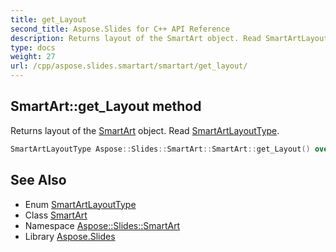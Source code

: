 ```yaml
---
title: get_Layout
second_title: Aspose.Slides for C++ API Reference
description: Returns layout of the SmartArt object. Read SmartArtLayoutType.
type: docs
weight: 27
url: /cpp/aspose.slides.smartart/smartart/get_layout/
---
```

## SmartArt::get_Layout method


Returns layout of the [SmartArt](../) object. Read [SmartArtLayoutType](../../smartartlayouttype/).

```cpp
SmartArtLayoutType Aspose::Slides::SmartArt::SmartArt::get_Layout() override
```

## See Also

* Enum [SmartArtLayoutType](../../smartartlayouttype/)
* Class [SmartArt](../)
* Namespace [Aspose::Slides::SmartArt](../../)
* Library [Aspose.Slides](../../../)
